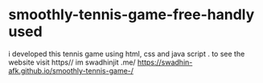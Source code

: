 # smoothly-tennis-game-free-handly used
i developed this tennis game  using html, css and java script . to see the website  visit https// im swadhinjit .me/
 https://swadhin-afk.github.io/smoothly-tennis-game-/
